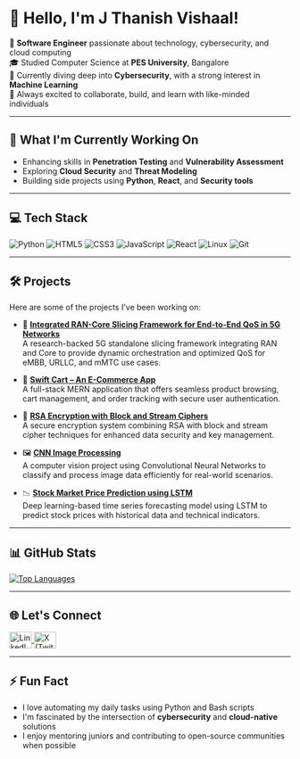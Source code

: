 <!--
**Thanvish07/Thanvish07** is a ✨ _special_ ✨ repository because its `README.md` (this file) appears on your GitHub profile.
-->

# 👋 Hello, I'm J Thanish Vishaal!

🌟 **Software Engineer** passionate about technology, cybersecurity, and cloud computing  
🎓 Studied Computer Science at **PES University**, Bangalore  
🔐 Currently diving deep into **Cybersecurity**, with a strong interest in **Machine Learning**  
🚀 Always excited to collaborate, build, and learn with like-minded individuals

---

## 🌱 What I'm Currently Working On

- Enhancing skills in **Penetration Testing** and **Vulnerability Assessment**
- Exploring **Cloud Security** and **Threat Modeling**
- Building side projects using **Python**, **React**, and **Security tools**

---

## 💻 Tech Stack

![Python](https://img.shields.io/badge/python-3670A0?style=for-the-badge&logo=python&logoColor=ffdd54)
![HTML5](https://img.shields.io/badge/html5-%23E34F26.svg?style=for-the-badge&logo=html5&logoColor=white)
![CSS3](https://img.shields.io/badge/css3-%231572B6.svg?style=for-the-badge&logo=css3&logoColor=white)
![JavaScript](https://img.shields.io/badge/javascript-%23323330.svg?style=for-the-badge&logo=javascript&logoColor=%23F7DF1E)
![React](https://img.shields.io/badge/react-%2320232a.svg?style=for-the-badge&logo=react&logoColor=%2361DAFB)
![Linux](https://img.shields.io/badge/linux-FCC624?style=for-the-badge&logo=linux&logoColor=black)
![Git](https://img.shields.io/badge/git-F05032?style=for-the-badge&logo=git&logoColor=white)

---

## 🛠️ Projects

Here are some of the projects I've been working on:

- 📡 **[Integrated RAN-Core Slicing Framework for End-to-End QoS in 5G Networks](https://github.com/Thanvish07/Integrated-RAN-Core-Slicing-Framework-For-End-to-End-QoS-in-5G-Networks)**  
  A research-backed 5G standalone slicing framework integrating RAN and Core to provide dynamic orchestration and optimized QoS for eMBB, URLLC, and mMTC use cases.

- 🛒 **[Swift Cart – An E-Commerce App](https://github.com/Thanvish07/Swift-Cart--An-Ecommerce-App)**  
  A full-stack MERN application that offers seamless product browsing, cart management, and order tracking with secure user authentication.

- 🔐 **[RSA Encryption with Block and Stream Ciphers](https://github.com/Thanvish07/RSA-encryption-with-block-and-stream-ciphers)**  
  A secure encryption system combining RSA with block and stream cipher techniques for enhanced data security and key management.

- 🖼️ **[CNN Image Processing](https://github.com/Thanvish07/CNN_Image_Processing)**  
  A computer vision project using Convolutional Neural Networks to classify and process image data efficiently for real-world scenarios.

- 📉 **[Stock Market Price Prediction using LSTM](https://github.com/Thanvish07/Stock-Market-Price-Prediction-using-LSTM-Model)**  
  Deep learning-based time series forecasting model using LSTM to predict stock prices with historical data and technical indicators.

---

## 📊 GitHub Stats

[![Top Languages](https://github-readme-stats.vercel.app/api/top-langs/?username=Thanvish07&layout=compact&theme=vision-friendly-dark)](https://github.com/Thanvish07/github-readme-stats)

---

## 🌐 Let's Connect

<p align="left">
  <a href="https://www.linkedin.com/in/thanish-v-500226a3" target="_blank">
    <img align="center" src="https://raw.githubusercontent.com/rahuldkjain/github-profile-readme-generator/master/src/images/icons/Social/linked-in-alt.svg" alt="LinkedIn" height="30" width="40" />
  </a>
  <a href="[https://x.com/Thanvish07](https://x.com/thanish_vishaal)" target="_blank">
    <img align="center" src="https://img.shields.io/badge/x-%231DA1F2.svg?style=for-the-badge&logo=x&logoColor=white" alt="X (Twitter)" height="30" width="40" />
  </a>
</p>

---

## ⚡ Fun Fact

- I love automating my daily tasks using Python and Bash scripts  
- I'm fascinated by the intersection of **cybersecurity** and **cloud-native** solutions  
- I enjoy mentoring juniors and contributing to open-source communities when possible  
